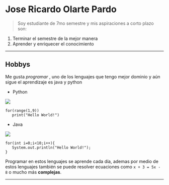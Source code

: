 # Jose Ricardo Olarte Pardo
>
> Soy estudiante de 7mo semestre y mis aspiraciones a corto plazo son:
   1. Terminar el semestre de la mejor manera
   2. Aprender y enriquecer el conocimiento

---

## Hobbys

Me gusta _programar_ , uno de los lenguajes que tengo mejor dominio y aún sigue el aprendizaje
es java y python

* Python

![](https://cosasdedevs.com/media/sections/images/python.png)

```
for(range(1,9))
   print("Hello World!")
```

* Java

![](https://cdn2.dineroenimagen.com/media/dinero/images/blogs/javalogo.jpg)

```
for(int i=0;i<10;i++){
   System.out.println("Hello World!");
}
```

Programar en estos lenguajes se aprende cada día, ademas por medio de estos lenguajes también se puede resolver ecuaciones
como `x + 3 = 5x - 8` o mucho más **complejas**.

---